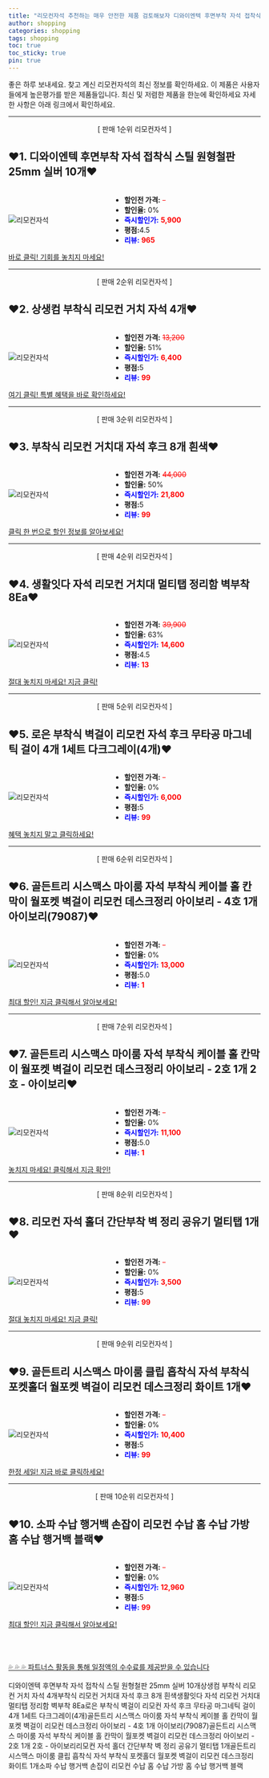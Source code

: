 ```yaml
---
title: "리모컨자석 추천하는 매우 안전한 제품 검토해보자 디와이엔텍 후면부착 자석 접착식 스틸"
author: shopping
categories: shopping
tags: shopping
toc: true
toc_sticky: true
pin: true
---
```

좋은 하루 보내세요. 찾고 계신 리모컨자석의 최신 정보를 확인하세요. 이 제품은 사용자들에게 높은평가를 받은 제품들입니다. 최신 및 저렴한 제품을 한눈에 확인하세요 자세한 사항은 아래 링크에서 확인하세요.

---
<p class="toplist" style="margin: 0 auto; display: block; width: fit-content;">[ 판매 1순위 리모컨자석 ]</p>

<h2><strong>❤️1. 디와이엔텍 후면부착 자석 접착식 스틸 원형철판 25mm 실버 10개❤️</strong></h2>

<div style="display: flex; align-items: center;">
    <div style="flex: 0.4;">
        <img src="https://thumbnail6.coupangcdn.com/thumbnails/remote/230x230ex/image/vendor_inventory/8c5a/4c208a1ca40d00428b77e9af3f00e7e71d817d6b32373c7b2ba41fb9a873.jpg" alt="리모컨자석" style="max-width: 100%;">
    </div>
    <div style="flex: 0.6; margin-left: 10px;">
        <ul>
            <li><strong>할인전 가격:</strong> <del style="color: red;">-</del></li>
            <li><strong>할인율:</strong> 0%</li>
            <li><span style='color:blue'><strong>즉시할인가:</strong></span> <span style='color:red'><strong>5,900</strong></span></li>
            <li><strong>평점:</strong>4.5</li>
            <li><span style='color:blue'><strong>리뷰:</strong></span> <span style='color:red'><strong>965</strong></span></li>
        </ul>
    </div>
</div>
<div class="center">
    <a href="https://selin100587001.github.io?lptag=AF9450613&subid=githubio&pageKey=7186795279&traceid=V0-153&itemId=18136511969&vendorItemId=85388022216" class="myButton">
        바로 클릭! 기회를 놓치지 마세요!
    </a>
</div>


---
<p class="toplist" style="margin: 0 auto; display: block; width: fit-content;">[ 판매 2순위 리모컨자석 ]</p>

<h2><strong>❤️2. 상생컴 부착식 리모컨 거치 자석 4개❤️</strong></h2>

<div style="display: flex; align-items: center;">
    <div style="flex: 0.4;">
        <img src="https://thumbnail6.coupangcdn.com/thumbnails/remote/230x230ex/image/vendor_inventory/6293/6668de93fb879718b2af4f6d7716a8becbcadf7e6a1be6b8835d4f9dcc19.jpg" alt="리모컨자석" style="max-width: 100%;">
    </div>
    <div style="flex: 0.6; margin-left: 10px;">
        <ul>
            <li><strong>할인전 가격:</strong> <del style="color: red;">13,200</del></li>
            <li><strong>할인율:</strong> 51%</li>
            <li><span style='color:blue'><strong>즉시할인가:</strong></span> <span style='color:red'><strong>6,400</strong></span></li>
            <li><strong>평점:</strong>5</li>
            <li><span style='color:blue'><strong>리뷰:</strong></span> <span style='color:red'><strong>99</strong></span></li>
        </ul>
    </div>
</div>
<div class="center">
    <a href="https://selin100587001.github.io?lptag=AF9450613&subid=githubio&pageKey=8225774580&traceid=V0-153&itemId=23656029718&vendorItemId=90681371981" class="myButton">
        여기 클릭! 특별 혜택을 바로 확인하세요!
    </a>
</div>


---
<p class="toplist" style="margin: 0 auto; display: block; width: fit-content;">[ 판매 3순위 리모컨자석 ]</p>

<h2><strong>❤️3. 부착식 리모컨 거치대 자석 후크 8개 흰색❤️</strong></h2>

<div style="display: flex; align-items: center;">
    <div style="flex: 0.4;">
        <img src="https://thumbnail7.coupangcdn.com/thumbnails/remote/230x230ex/image/vendor_inventory/1b59/ebf3956147f8781e4ad7a7eec5783336445db47dbd94dcdadc617e141102.jpg" alt="리모컨자석" style="max-width: 100%;">
    </div>
    <div style="flex: 0.6; margin-left: 10px;">
        <ul>
            <li><strong>할인전 가격:</strong> <del style="color: red;">44,000</del></li>
            <li><strong>할인율:</strong> 50%</li>
            <li><span style='color:blue'><strong>즉시할인가:</strong></span> <span style='color:red'><strong>21,800</strong></span></li>
            <li><strong>평점:</strong>5</li>
            <li><span style='color:blue'><strong>리뷰:</strong></span> <span style='color:red'><strong>99</strong></span></li>
        </ul>
    </div>
</div>
<div class="center">
    <a href="https://selin100587001.github.io?lptag=AF9450613&subid=githubio&pageKey=8063583189&traceid=V0-153&itemId=22916158354&vendorItemId=89935991827" class="myButton">
        클릭 한 번으로 할인 정보를 알아보세요!
    </a>
</div>


---
<p class="toplist" style="margin: 0 auto; display: block; width: fit-content;">[ 판매 4순위 리모컨자석 ]</p>

<h2><strong>❤️4. 생활잇다 자석 리모컨 거치대 멀티탭 정리함 벽부착 8Ea❤️</strong></h2>

<div style="display: flex; align-items: center;">
    <div style="flex: 0.4;">
        <img src="https://thumbnail10.coupangcdn.com/thumbnails/remote/230x230ex/image/vendor_inventory/4a15/319e55f1592ddd1fa383da0e393416d749a67d53eecac6b061108cafeeea.png" alt="리모컨자석" style="max-width: 100%;">
    </div>
    <div style="flex: 0.6; margin-left: 10px;">
        <ul>
            <li><strong>할인전 가격:</strong> <del style="color: red;">39,900</del></li>
            <li><strong>할인율:</strong> 63%</li>
            <li><span style='color:blue'><strong>즉시할인가:</strong></span> <span style='color:red'><strong>14,600</strong></span></li>
            <li><strong>평점:</strong>4.5</li>
            <li><span style='color:blue'><strong>리뷰:</strong></span> <span style='color:red'><strong>13</strong></span></li>
        </ul>
    </div>
</div>
<div class="center">
    <a href="https://selin100587001.github.io?lptag=AF9450613&subid=githubio&pageKey=8178772671&traceid=V0-153&itemId=23378394654&vendorItemId=90409971592" class="myButton">
        절대 놓치지 마세요! 지금 클릭!
    </a>
</div>


---
<p class="toplist" style="margin: 0 auto; display: block; width: fit-content;">[ 판매 5순위 리모컨자석 ]</p>

<h2><strong>❤️5. 로은 부착식 벽걸이 리모컨 자석 후크 무타공 마그네틱 걸이 4개 1세트 다크그레이(4개)❤️</strong></h2>

<div style="display: flex; align-items: center;">
    <div style="flex: 0.4;">
        <img src="https://thumbnail6.coupangcdn.com/thumbnails/remote/230x230ex/image/vendor_inventory/f11f/3e275f96b1ec039bea407ff897cf8ba4b633535523f3f492064f3d375972.jpg" alt="리모컨자석" style="max-width: 100%;">
    </div>
    <div style="flex: 0.6; margin-left: 10px;">
        <ul>
            <li><strong>할인전 가격:</strong> <del style="color: red;">-</del></li>
            <li><strong>할인율:</strong> 0%</li>
            <li><span style='color:blue'><strong>즉시할인가:</strong></span> <span style='color:red'><strong>6,000</strong></span></li>
            <li><strong>평점:</strong>5</li>
            <li><span style='color:blue'><strong>리뷰:</strong></span> <span style='color:red'><strong>99</strong></span></li>
        </ul>
    </div>
</div>
<div class="center">
    <a href="https://selin100587001.github.io?lptag=AF9450613&subid=githubio&pageKey=8011223897&traceid=V0-153&itemId=22351102421&vendorItemId=89396217424" class="myButton">
        혜택 놓치지 말고 클릭하세요!
    </a>
</div>


---
<p class="toplist" style="margin: 0 auto; display: block; width: fit-content;">[ 판매 6순위 리모컨자석 ]</p>

<h2><strong>❤️6. 골든트리 시스맥스 마이룸 자석 부착식 케이블 홀 칸막이 월포켓 벽걸이 리모컨 데스크정리 아이보리 - 4호 1개 아이보리(79087)❤️</strong></h2>

<div style="display: flex; align-items: center;">
    <div style="flex: 0.4;">
        <img src="https://thumbnail7.coupangcdn.com/thumbnails/remote/230x230ex/image/vendor_inventory/1e92/942e12db49a9596120d5536df19ff1667996f9be1d1a55856208e0951fdb.jpg" alt="리모컨자석" style="max-width: 100%;">
    </div>
    <div style="flex: 0.6; margin-left: 10px;">
        <ul>
            <li><strong>할인전 가격:</strong> <del style="color: red;">-</del></li>
            <li><strong>할인율:</strong> 0%</li>
            <li><span style='color:blue'><strong>즉시할인가:</strong></span> <span style='color:red'><strong>13,000</strong></span></li>
            <li><strong>평점:</strong>5.0</li>
            <li><span style='color:blue'><strong>리뷰:</strong></span> <span style='color:red'><strong>1</strong></span></li>
        </ul>
    </div>
</div>
<div class="center">
    <a href="https://selin100587001.github.io?lptag=AF9450613&subid=githubio&pageKey=6068463148&traceid=V0-153&itemId=11191918128&vendorItemId=78469708060" class="myButton">
        최대 할인! 지금 클릭해서 알아보세요!
    </a>
</div>


---
<p class="toplist" style="margin: 0 auto; display: block; width: fit-content;">[ 판매 7순위 리모컨자석 ]</p>

<h2><strong>❤️7. 골든트리 시스맥스 마이룸 자석 부착식 케이블 홀 칸막이 월포켓 벽걸이 리모컨 데스크정리 아이보리 - 2호 1개 2호 - 아이보리❤️</strong></h2>

<div style="display: flex; align-items: center;">
    <div style="flex: 0.4;">
        <img src="https://thumbnail7.coupangcdn.com/thumbnails/remote/230x230ex/image/vendor_inventory/1e92/942e12db49a9596120d5536df19ff1667996f9be1d1a55856208e0951fdb.jpg" alt="리모컨자석" style="max-width: 100%;">
    </div>
    <div style="flex: 0.6; margin-left: 10px;">
        <ul>
            <li><strong>할인전 가격:</strong> <del style="color: red;">-</del></li>
            <li><strong>할인율:</strong> 0%</li>
            <li><span style='color:blue'><strong>즉시할인가:</strong></span> <span style='color:red'><strong>11,100</strong></span></li>
            <li><strong>평점:</strong>5.0</li>
            <li><span style='color:blue'><strong>리뷰:</strong></span> <span style='color:red'><strong>1</strong></span></li>
        </ul>
    </div>
</div>
<div class="center">
    <a href="https://selin100587001.github.io?lptag=AF9450613&subid=githubio&pageKey=6068463148&traceid=V0-153&itemId=11191918125&vendorItemId=78469708041" class="myButton">
        놓치지 마세요! 클릭해서 지금 확인!
    </a>
</div>


---
<p class="toplist" style="margin: 0 auto; display: block; width: fit-content;">[ 판매 8순위 리모컨자석 ]</p>

<h2><strong>❤️8. 리모컨 자석 홀더 간단부착 벽 정리 공유기 멀티탭 1개❤️</strong></h2>

<div style="display: flex; align-items: center;">
    <div style="flex: 0.4;">
        <img src="https://thumbnail10.coupangcdn.com/thumbnails/remote/230x230ex/image/vendor_inventory/5e8c/7f4c05c3a8adfb6ba632f152c5f82dc506023b3e62b80398dd1637ab32c2.jpg" alt="리모컨자석" style="max-width: 100%;">
    </div>
    <div style="flex: 0.6; margin-left: 10px;">
        <ul>
            <li><strong>할인전 가격:</strong> <del style="color: red;">-</del></li>
            <li><strong>할인율:</strong> 0%</li>
            <li><span style='color:blue'><strong>즉시할인가:</strong></span> <span style='color:red'><strong>3,500</strong></span></li>
            <li><strong>평점:</strong>5</li>
            <li><span style='color:blue'><strong>리뷰:</strong></span> <span style='color:red'><strong>99</strong></span></li>
        </ul>
    </div>
</div>
<div class="center">
    <a href="https://selin100587001.github.io?lptag=AF9450613&subid=githubio&pageKey=7720014907&traceid=V0-153&itemId=20716652035&vendorItemId=88246397091" class="myButton">
        절대 놓치지 마세요! 지금 클릭!
    </a>
</div>


---
<p class="toplist" style="margin: 0 auto; display: block; width: fit-content;">[ 판매 9순위 리모컨자석 ]</p>

<h2><strong>❤️9. 골든트리 시스맥스 마이룸 클립 흡착식 자석 부착식 포켓홀더 월포켓 벽걸이 리모컨 데스크정리 화이트 1개❤️</strong></h2>

<div style="display: flex; align-items: center;">
    <div style="flex: 0.4;">
        <img src="https://thumbnail7.coupangcdn.com/thumbnails/remote/230x230ex/image/vendor_inventory/1e21/d863fe754ba615734172651f36ff95972c8ece6e0335d6dbaf0864b6a7db.jpg" alt="리모컨자석" style="max-width: 100%;">
    </div>
    <div style="flex: 0.6; margin-left: 10px;">
        <ul>
            <li><strong>할인전 가격:</strong> <del style="color: red;">-</del></li>
            <li><strong>할인율:</strong> 0%</li>
            <li><span style='color:blue'><strong>즉시할인가:</strong></span> <span style='color:red'><strong>10,400</strong></span></li>
            <li><strong>평점:</strong>5</li>
            <li><span style='color:blue'><strong>리뷰:</strong></span> <span style='color:red'><strong>99</strong></span></li>
        </ul>
    </div>
</div>
<div class="center">
    <a href="https://selin100587001.github.io?lptag=AF9450613&subid=githubio&pageKey=6325242603&traceid=V0-153&itemId=13203188883&vendorItemId=80461687238" class="myButton">
        한정 세일! 지금 바로 클릭하세요!
    </a>
</div>


---
<p class="toplist" style="margin: 0 auto; display: block; width: fit-content;">[ 판매 10순위 리모컨자석 ]</p>

<h2><strong>❤️10. 소파 수납 행거백 손잡이 리모컨 수납 홈 수납 가방 홈 수납 행거백 블랙❤️</strong></h2>

<div style="display: flex; align-items: center;">
    <div style="flex: 0.4;">
        <img src="https://thumbnail8.coupangcdn.com/thumbnails/remote/230x230ex/image/vendor_inventory/611c/9a0b79e76ac813e0badfcd523830b3df16ce6ccc0be770b453548af9dc23.png" alt="리모컨자석" style="max-width: 100%;">
    </div>
    <div style="flex: 0.6; margin-left: 10px;">
        <ul>
            <li><strong>할인전 가격:</strong> <del style="color: red;">-</del></li>
            <li><strong>할인율:</strong> 0%</li>
            <li><span style='color:blue'><strong>즉시할인가:</strong></span> <span style='color:red'><strong>12,960</strong></span></li>
            <li><strong>평점:</strong>5</li>
            <li><span style='color:blue'><strong>리뷰:</strong></span> <span style='color:red'><strong>99</strong></span></li>
        </ul>
    </div>
</div>
<div class="center">
    <a href="https://selin100587001.github.io?lptag=AF9450613&subid=githubio&pageKey=8010541204&traceid=V0-153&itemId=22347147891&vendorItemId=90661830609" class="myButton">
        최대 할인! 지금 클릭해서 알아보세요!
    </a>
</div>

<br><br><br>[💦 💦 💦 파트너스 활동을 통해 일정액의 수수료를 제공받을 수 있습니다](https://link.coupang.com/a/bcpT2c)<br><br>디와이엔텍 후면부착 자석 접착식 스틸 원형철판 25mm 실버 10개상생컴 부착식 리모컨 거치 자석 4개부착식 리모컨 거치대 자석 후크 8개 흰색생활잇다 자석 리모컨 거치대 멀티탭 정리함 벽부착 8Ea로은 부착식 벽걸이 리모컨 자석 후크 무타공 마그네틱 걸이 4개 1세트 다크그레이(4개)골든트리 시스맥스 마이룸 자석 부착식 케이블 홀 칸막이 월포켓 벽걸이 리모컨 데스크정리 아이보리 - 4호 1개 아이보리(79087)골든트리 시스맥스 마이룸 자석 부착식 케이블 홀 칸막이 월포켓 벽걸이 리모컨 데스크정리 아이보리 - 2호 1개 2호 - 아이보리리모컨 자석 홀더 간단부착 벽 정리 공유기 멀티탭 1개골든트리 시스맥스 마이룸 클립 흡착식 자석 부착식 포켓홀더 월포켓 벽걸이 리모컨 데스크정리 화이트 1개소파 수납 행거백 손잡이 리모컨 수납 홈 수납 가방 홈 수납 행거백 블랙